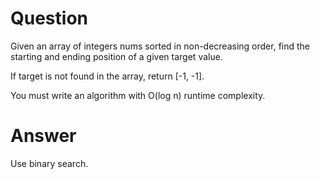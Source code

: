 # Question
Given an array of integers nums sorted in non-decreasing order, 
find the starting and ending position of a given target value.

If target is not found in the array, return [-1, -1].

You must write an algorithm with O(log n) runtime complexity.

# Answer
Use binary search.